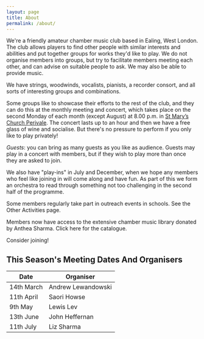 ```yaml
---
layout: page
title: About
permalink: /about/
---
```

We're a friendly amateur chamber music club based in Ealing, West London. 
The club allows players to find other people with similar interests and abilities 
and put together groups for works they'd like to play. We do not organise members 
into groups, but try to facilitate members meeting each other, and can advise on 
suitable people to ask.  We may also be able to provide music.  
  
We have strings, woodwinds, vocalists, pianists, a recorder consort, 
and all sorts of interesting groups and combinations.  

Some groups like to showcase their efforts to the rest of the club, and 
they can do this at the monthly meeting and concert, which takes place on 
the second Monday of each month (except August) at 8.00 p.m. in [St Mary’s Church 
Perivale](http://www.st-marys-perivale.org.uk/). The concert lasts up to an 
hour and then we have a free glass of wine and socialise. But there's no pressure 
to perform if you only like to play privately!  

*Guests*: you can bring as many guests as you like as audience. Guests may 
play in a concert with members, but if they wish to play more than once they 
are asked to join.  

We also have "play-ins" in July and December, when we hope any members who 
feel like joining in will come along and have fun. As part of this we form 
an orchestra to read through something not too challenging in the second half 
of the programme.  

Some members regularly take part in outreach events in schools. See the 
Other Activities page.

Members now have access to the extensive chamber music library donated by Anthea Sharma. 
Click here for the catalogue.

Consider joining!

## This Season's Meeting Dates And Organisers


| Date        | Organiser          |
| ----------- | ------------------ |
| 14th March  | Andrew Lewandowski |
| 11th April  | Saori Howse        |
| 9th May     | Lewis Lev          |
| 13th June   | John Heffernan     |
| 11th July   | Liz Sharma         |
